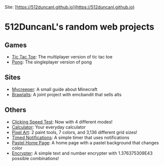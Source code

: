 Site: [https://512duncanl.github.io](https://512duncanl.github.io)

# 512DuncanL's random web projects

## Games
- [Tic Tac Toe](https://512duncanl.github.io/tic-tac-toe.html): The multiplayer version of tic tac toe
- [Pong](https://512duncanl.github.io/pong.html): The singleplayer version of pong
## Sites
- [Mycreeper](https://mycreeper.site): A small guide about Minecraft
- [Brawlalts](https://brawlalts.store): A joint project with emcbandit that sells alts
## Others
- [Clicking Speed Test](https://512duncanl.github.io/clicking-speed-test.html): Now with 4 different modes!
- [Calculator](https://512duncanl.github.io/calculator.html): Your everyday calculator
- [Pixel Art](https://512duncanl.github.io/pixel-art.html): 2 paint tools, 7 colors, and 3,136 different grid sizes!
- [Timed Notifications](https://512duncanl.github.io/timed-notifications.html): A simple timer that uses notifications
- [Pastel Home Page](https://512duncanl.github.io/pastel-home-page.html): A home page with a pastel background that changes color
- [Encrypter](https://512duncanl.github.io/encrypter.html): A simple text and number encrypter with 1.376375309E43 possible combinations!
